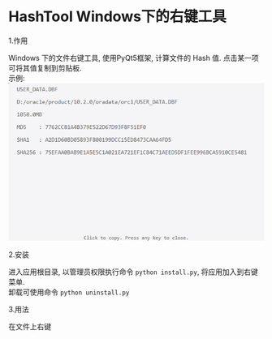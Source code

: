 # HashTool Windows下的右键工具

1.作用

Windows 下的文件右键工具, 使用PyQt5框架, 计算文件的 Hash 值. 点击某一项可将其值复制到剪贴板.  
示例:  
![alt](resource/image/example.png "example")

2.安装

进入应用根目录, 以管理员权限执行命令 `python install.py`, 将应用加入到右键菜单.  
卸载可使用命令 `python uninstall.py`
  
3.用法

在文件上右键

